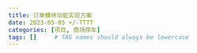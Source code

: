 ```yaml
---
title: 订单模块功能实现方案
date: 2023-05-05 +/-TTTT
categories: [项目, 商场停车]
tags: []     # TAG names should always be lowercase
---
```


